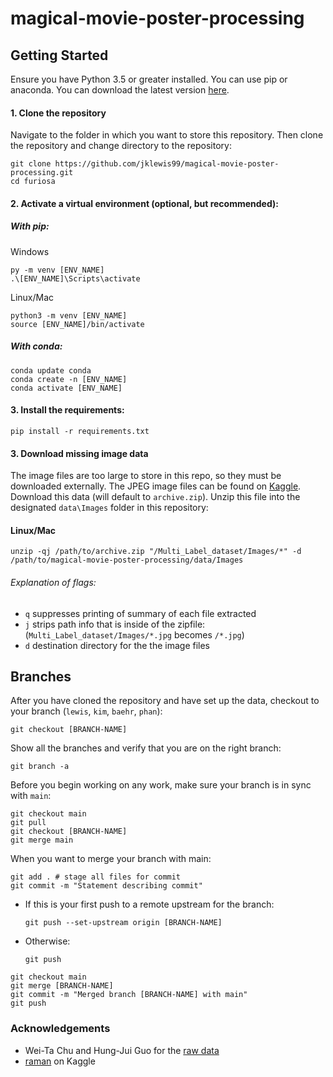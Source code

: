 # magical-movie-poster-processing

## Getting Started
Ensure you have Python 3.5 or greater installed. You can use pip or anaconda. You can download the latest version [here](https://www.python.org/downloads/).
#### 1. Clone the repository
Navigate to the folder in which you want to store this repository. Then clone the repository and change directory to the repository:
```
git clone https://github.com/jklewis99/magical-movie-poster-processing.git
cd furiosa
```
#### 2. Activate a virtual environment (optional, but recommended):

##### With pip:
Windows
```
py -m venv [ENV_NAME]
.\[ENV_NAME]\Scripts\activate
```
Linux/Mac
```
python3 -m venv [ENV_NAME]
source [ENV_NAME]/bin/activate
```

##### With conda:
```
conda update conda
conda create -n [ENV_NAME]
conda activate [ENV_NAME]
```
#### 3. Install the requirements:
```
pip install -r requirements.txt
```

#### 3. Download missing image data
The image files are too large to store in this repo, so they must be downloaded externally. The JPEG image files can be found on [Kaggle](https://www.kaggle.com/raman77768/movie-classifier). Download this data (will default to `archive.zip`). Unzip this file into the designated `data\Images` folder in this repository:
#### Linux/Mac
```
unzip -qj /path/to/archive.zip "/Multi_Label_dataset/Images/*" -d /path/to/magical-movie-poster-processing/data/Images
```
###### Explanation of flags:
* `q` suppresses printing of summary of each file extracted
* `j` strips path info that is inside of the zipfile: (`Multi_Label_dataset/Images/*.jpg` becomes `/*.jpg`)
* `d` destination directory for the the image files

## Branches
After you have cloned the repository and have set up the data, checkout to your branch (`lewis`, `kim`, `baehr`, `phan`):
```
git checkout [BRANCH-NAME]
```
Show all the branches and verify that you are on the right branch:
```
git branch -a
```
Before you begin working on any work, make sure your branch is in sync with `main`:
```
git checkout main
git pull
git checkout [BRANCH-NAME]
git merge main
```
When you want to merge your branch with main:
```
git add . # stage all files for commit
git commit -m "Statement describing commit"
```
* If this is your first push to a remote upstream for the branch:
    ```
    git push --set-upstream origin [BRANCH-NAME]
    ```
* Otherwise:
    ```
    git push
    ```
```
git checkout main
git merge [BRANCH-NAME]
git commit -m "Merged branch [BRANCH-NAME] with main"
git push
```
### Acknowledgements
* Wei-Ta Chu and Hung-Jui Guo for the [raw data](https://www.cs.ccu.edu.tw/~wtchu/projects/MoviePoster/index.html)
* [raman](https://www.kaggle.com/raman77768) on Kaggle